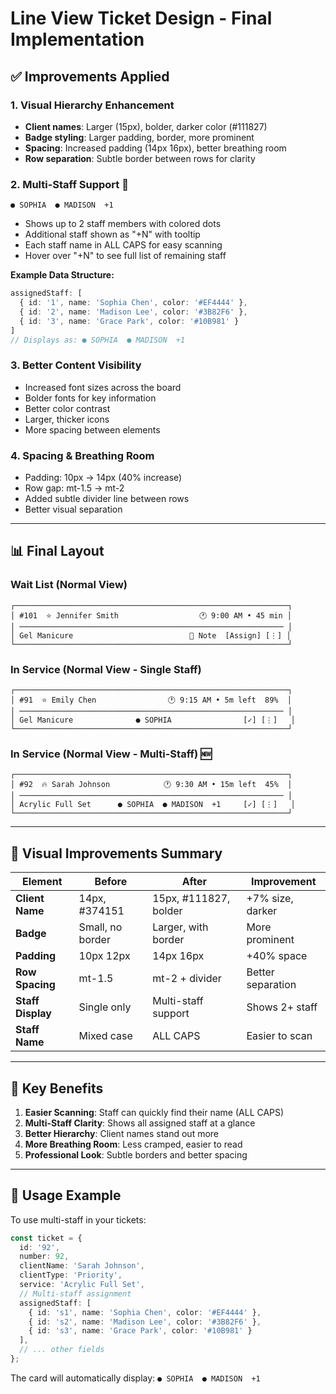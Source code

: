 # Line View Ticket Design - Final Implementation

## ✅ Improvements Applied

### **1. Visual Hierarchy Enhancement**
- **Client names**: Larger (15px), bolder, darker color (#111827)
- **Badge styling**: Larger padding, border, more prominent
- **Spacing**: Increased padding (14px 16px), better breathing room
- **Row separation**: Subtle border between rows for clarity

### **2. Multi-Staff Support** 🎯
```
● SOPHIA  ● MADISON  +1
```
- Shows up to 2 staff members with colored dots
- Additional staff shown as "+N" with tooltip
- Each staff name in ALL CAPS for easy scanning
- Hover over "+N" to see full list of remaining staff

**Example Data Structure:**
```typescript
assignedStaff: [
  { id: '1', name: 'Sophia Chen', color: '#EF4444' },
  { id: '2', name: 'Madison Lee', color: '#3B82F6' },
  { id: '3', name: 'Grace Park', color: '#10B981' }
]
// Displays as: ● SOPHIA  ● MADISON  +1
```

### **3. Better Content Visibility**
- Increased font sizes across the board
- Bolder fonts for key information
- Better color contrast
- Larger, thicker icons
- More spacing between elements

### **4. Spacing & Breathing Room**
- Padding: 10px → 14px (40% increase)
- Row gap: mt-1.5 → mt-2
- Added subtle divider line between rows
- Better visual separation

---

## 📊 Final Layout

### **Wait List (Normal View)**
```
┌─────────────────────────────────────────────────────────────┐
│ #101  ⭐ Jennifer Smith                  🕐 9:00 AM • 45 min │
│ ─────────────────────────────────────────────────────────── │
│ Gel Manicure                          📝 Note  [Assign] [⋮] │
└─────────────────────────────────────────────────────────────┘
```

### **In Service (Normal View - Single Staff)**
```
┌─────────────────────────────────────────────────────────────┐
│ #91  ⭐ Emily Chen                🕐 9:15 AM • 5m left  89%  │
│ ─────────────────────────────────────────────────────────── │
│ Gel Manicure              ● SOPHIA                [✓] [⋮]   │
└─────────────────────────────────────────────────────────────┘
```

### **In Service (Normal View - Multi-Staff)** 🆕
```
┌─────────────────────────────────────────────────────────────┐
│ #92  🔥 Sarah Johnson            🕐 9:30 AM • 15m left  45%  │
│ ─────────────────────────────────────────────────────────── │
│ Acrylic Full Set      ● SOPHIA  ● MADISON  +1     [✓] [⋮]   │
└─────────────────────────────────────────────────────────────┘
```

---

## 🎨 Visual Improvements Summary

| Element | Before | After | Improvement |
|---------|--------|-------|-------------|
| **Client Name** | 14px, #374151 | 15px, #111827, bolder | +7% size, darker |
| **Badge** | Small, no border | Larger, with border | More prominent |
| **Padding** | 10px 12px | 14px 16px | +40% space |
| **Row Spacing** | mt-1.5 | mt-2 + divider | Better separation |
| **Staff Display** | Single only | Multi-staff support | Shows 2+ staff |
| **Staff Name** | Mixed case | ALL CAPS | Easier to scan |

---

## 🚀 Key Benefits

1. **Easier Scanning**: Staff can quickly find their name (ALL CAPS)
2. **Multi-Staff Clarity**: Shows all assigned staff at a glance
3. **Better Hierarchy**: Client names stand out more
4. **More Breathing Room**: Less cramped, easier to read
5. **Professional Look**: Subtle borders and better spacing

---

## 📝 Usage Example

To use multi-staff in your tickets:

```typescript
const ticket = {
  id: '92',
  number: 92,
  clientName: 'Sarah Johnson',
  clientType: 'Priority',
  service: 'Acrylic Full Set',
  // Multi-staff assignment
  assignedStaff: [
    { id: 's1', name: 'Sophia Chen', color: '#EF4444' },
    { id: 's2', name: 'Madison Lee', color: '#3B82F6' },
    { id: 's3', name: 'Grace Park', color: '#10B981' }
  ],
  // ... other fields
};
```

The card will automatically display: `● SOPHIA  ● MADISON  +1`
